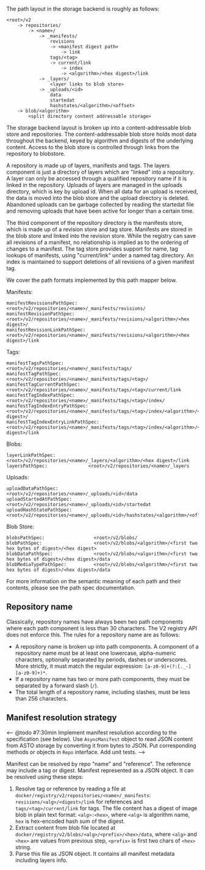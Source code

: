 The path layout in the storage backend is roughly as follows:

```
<root>/v2
	-> repositories/
		-> <name>/
			-> _manifests/
				revisions
				-> <manifest digest path>
					-> link
				tags/<tag>
				-> current/link
					-> index
					-> <algorithm>/<hex digest>/link
			-> _layers/
				<layer links to blob store>
			-> _uploads/<id>
				data
				startedat
				hashstates/<algorithm>/<offset>
	-> blob/<algorithm>
		<split directory content addressable storage>
```

The storage backend layout is broken up into a content-addressable blob
store and repositories. The content-addressable blob store holds most data
throughout the backend, keyed by algorithm and digests of the underlying
content. Access to the blob store is controlled through links from the
repository to blobstore.

A repository is made up of layers, manifests and tags. The layers component
is just a directory of layers which are "linked" into a repository. A layer
can only be accessed through a qualified repository name if it is linked in
the repository. Uploads of layers are managed in the uploads directory,
which is key by upload id. When all data for an upload is received, the
data is moved into the blob store and the upload directory is deleted.
Abandoned uploads can be garbage collected by reading the startedat file
and removing uploads that have been active for longer than a certain time.

The third component of the repository directory is the manifests store,
which is made up of a revision store and tag store. Manifests are stored in
the blob store and linked into the revision store.
While the registry can save all revisions of a manifest, no relationship is
implied as to the ordering of changes to a manifest. The tag store provides
support for name, tag lookups of manifests, using "current/link" under a
named tag directory. An index is maintained to support deletions of all
revisions of a given manifest tag.

We cover the path formats implemented by this path mapper below.

Manifests:

```
manifestRevisionsPathSpec:      <root>/v2/repositories/<name>/_manifests/revisions/
manifestRevisionPathSpec:      <root>/v2/repositories/<name>/_manifests/revisions/<algorithm>/<hex digest>/
manifestRevisionLinkPathSpec:  <root>/v2/repositories/<name>/_manifests/revisions/<algorithm>/<hex digest>/link
```

Tags:

```
manifestTagsPathSpec:                  <root>/v2/repositories/<name>/_manifests/tags/
manifestTagPathSpec:                   <root>/v2/repositories/<name>/_manifests/tags/<tag>/
manifestTagCurrentPathSpec:            <root>/v2/repositories/<name>/_manifests/tags/<tag>/current/link
manifestTagIndexPathSpec:              <root>/v2/repositories/<name>/_manifests/tags/<tag>/index/
manifestTagIndexEntryPathSpec:         <root>/v2/repositories/<name>/_manifests/tags/<tag>/index/<algorithm>/<hex digest>/
manifestTagIndexEntryLinkPathSpec:     <root>/v2/repositories/<name>/_manifests/tags/<tag>/index/<algorithm>/<hex digest>/link
```

Blobs:

```
layerLinkPathSpec:            <root>/v2/repositories/<name>/_layers/<algorithm>/<hex digest>/link
layersPathSpec:               <root>/v2/repositories/<name>/_layers
```

Uploads:

```
uploadDataPathSpec:             <root>/v2/repositories/<name>/_uploads/<id>/data
uploadStartedAtPathSpec:        <root>/v2/repositories/<name>/_uploads/<id>/startedat
uploadHashStatePathSpec:        <root>/v2/repositories/<name>/_uploads/<id>/hashstates/<algorithm>/<offset>
```

Blob Store:

```
blobsPathSpec:                  <root>/v2/blobs/
blobPathSpec:                   <root>/v2/blobs/<algorithm>/<first two hex bytes of digest>/<hex digest>
blobDataPathSpec:               <root>/v2/blobs/<algorithm>/<first two hex bytes of digest>/<hex digest>/data
blobMediaTypePathSpec:          <root>/v2/blobs/<algorithm>/<first two hex bytes of digest>/<hex digest>/data
```

For more information on the semantic meaning of each path and their
contents, please see the path spec documentation.

## Repository name

Classically, repository names have always been two path components where each path component
is less than 30 characters.
The V2 registry API does not enforce this.
The rules for a repository name are as follows:
 - A repository name is broken up into path components.
 A component of a repository name must be at least one lowercase,
 alpha-numeric characters, optionally separated by periods, dashes or underscores.
 More strictly, it must match the regular expression: `[a-z0-9]+(?:[._-][a-z0-9]+)*`.
 - If a repository name has two or more path components,
 they must be separated by a forward slash (`/`).
 - The total length of a repository name, including slashes,
 must be less than 256 characters.

## Manifest resolution strategy

<--
@todo #7:30min Implement manifest resolution according to the specification (see below).
 Use `AsyncManifest` object to read JSON content from ASTO storage by converting it from
 bytes to JSON. Put corresponding methods or objects in `Repo` interface. Add unit tests.
-->

Manifest can be resolved by repo "name" and "reference". The reference may include a tag
or digest. Manifest represented as a JSON object. It can be resolved using these steps:
 1. Resolve tag or reference by reading a file at
 `docker/registry/v2/repositories/<name>/_manifests`: `revisions/<alg>/<digest>/link` for
 references and `tags/<tag>/current/link` for tags. The file content has a digest of
 image blob in plain text format: `<alg>:<hex>`, where `<alg>` is algorithm name, `hex`
 is hex-encoded hash sum of the digest.
 2. Extract content from blob file located at
 `docker/registry/v2/blobs/<alg>/<prefix>/<hex>/data`, where `<alg>` and `<hex>` are values from
 previous step, `<prefix>` is first two chars of `<hex>` string.
 3. Parse this file as JSON object. It contains all manifest metadata including layers info.

